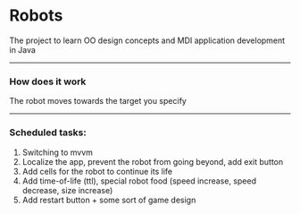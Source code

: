 # Robots
The project to learn OO design concepts and MDI application development in Java
***
### How does it work
The robot moves towards the target you specify
***
### Scheduled tasks:
1. Switching to mvvm
2. Localize the app, prevent the robot from going beyond, add exit button
3. Add cells for the robot to continue its life
4. Add time-of-life (ttl), special robot food (speed increase, speed decrease, size increase)
5. Add restart button + some sort of game design
